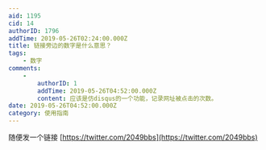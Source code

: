 ```yaml
---
aid: 1195
cid: 14
authorID: 1796
addTime: 2019-05-26T02:24:00.000Z
title: 链接旁边的数字是什么意思？
tags:
    - 数字
comments:
    -
        authorID: 1
        addTime: 2019-05-26T04:52:00.000Z
        content: 应该是仿disqus的一个功能，记录网址被点击的次数。
date: 2019-05-26T04:52:00.000Z
category: 使用指南
---
```


随便发一个链接 [https://twitter.com/2049bbs](https://twitter.com/2049bbs)
